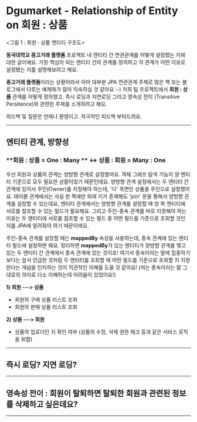 # Dgumarket - Relationship of Entity on 회원 : 상품



<그림 1 : 회원 : 상품 엔티티 구조도> 

**동국대학교 중고거래 플랫폼** 프로젝트 내 엔티티 간 연관관계를 어떻게 설정했는 지에 대한 글이에요. 가장 핵심이 되는 엔티티 간의 관계를 정의하고 각 관계가 어떤 이유로 설정됐는 지를 설명해보려고 해요.

**중고거래 플랫폼**이라는 상황이라서 아마 대부분 JPA 연관관계 주제로 많은 책 또는 블로그에서 다루는 예제와가 많아 익숙하실 것 같아요 :-) 저희 팀 프로젝트에서 **회원 : 상품** 관계를 어떻게 정의했고, 즉시 로딩과 지연로딩 그리고 영속성 전이 (Transitive Persitence)와 관련한 주제를 소개하려고 해요.

피드백 및 질문은 언제나 환영이고. 적극적인 피드백 부탁드려요.

___

## 엔티티 관계, 방향성

### **회원 : 상품 = One :  Many ** <-> 상품 : 회원 = Many : One

우선 회원과 상품의 관계는 양방향 관계로 설정했어요. 객체 그래프 탐색 기능이 양 엔티티 기준으로 모두 필요한 상황이었기 때문인데요. 양방향 관계 설정에서는 두 엔티티 간 관계에 있어서 주인(Owner)를 지정해야 하는데, '다' 측면인 상품을 주인으로 설정했어요. 테이블 관계에서는 사실 한 쪽에만 외래 키가 존재해도 'join' 문을 통해서 양방향 관계를 설정할 수 있는데요, 엔티티 관계에서는 양방향 관계를 설정할 때 양 쪽 엔티티에 서로를 참조할 수 있는 필드가 필요해요. 그리고 주인-종속 관계를 따로 지정해야 하는 이유는 두 엔티티에 서로를 참조할 수 있는 필드 중 어떤 필드를 기준으로 조회할 것인 지를 JPA에 알려줘야 하기 때문이에요. 

주인-종속 관계를 설정할 때는 **mappedBy** 속성을 사용하는데, 종속 관계에 있는 엔티티 필드에 설정하면 돼요. 정리하면 **mappedBy**가 있는 엔티티가 양방향 관계를 맺고 있는 두 엔티티 간 관계에서 종속 관계에 있는 것이죠! 여기서 종속이라는 말에 집중하기 보다는 앞서 언급한 것처럼 두 엔티티를 조회할 때 어떤 필드를 기준으로 조회할 지 지정한다는 개념을 인지하는 것이 직관적인 이해를 도울 것 같아요! (저는 종속이라는 말 그대로의 의미로 다소 이해하는데 어려움이 있었어요!)

**1) 회원 ---> 상품** 

- 회원의 구매 상품 리스트 조회
- 회원의 판매 상품 리스트 조회

**2) 상품 ---> 회원** 

- 상품의 업로더인 지 확인 여부 (상품의 수정, 삭제 권한 체크 등과 같은 서비스 로직을 위함)

___

## 즉시 로딩? 지연 로딩? 

___

## 영속성 전이 : 회원이 탈퇴하면 탈퇴한 회원과 관련된 정보를 삭제하고 싶은데요? 



___







